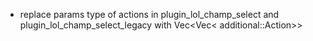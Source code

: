 - replace params type of  actions in plugin_lol_champ_select and plugin_lol_champ_select_legacy with Vec<Vec< additional::Action>> 